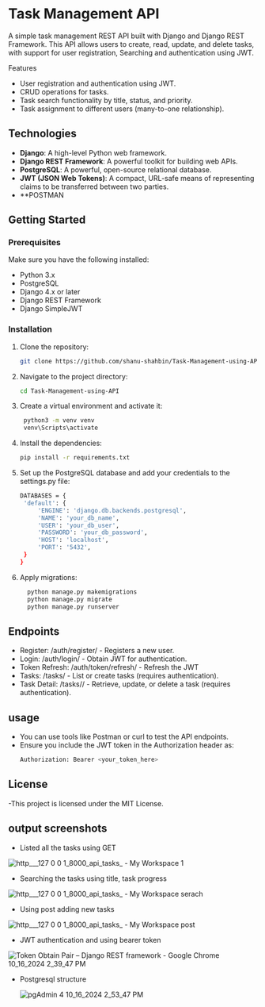 <!DOCTYPE html>
<html lang="en">
<head>
    <meta charset="UTF-8">
    <meta name="viewport" content="width=device-width, initial-scale=1.0">
</head>
<body>
    <h1>Task Management API</h1>
    <p>A simple task management REST API built with Django and Django REST Framework. This API allows users to create, read, update, and delete tasks, with support for user registration, Searching and authentication using JWT.</p
                                                                                                                                                                                                                           
## Features

- User registration and authentication using JWT.
- CRUD operations for tasks.
- Task search functionality by title, status, and priority.
- Task assignment to different users (many-to-one relationship).

## Technologies

- **Django**: A high-level Python web framework.
- **Django REST Framework**: A powerful toolkit for building web APIs.
- **PostgreSQL**: A powerful, open-source relational database.
- **JWT (JSON Web Tokens)**: A compact, URL-safe means of representing claims to be transferred between two parties.
- **POSTMAN

## Getting Started

### Prerequisites

Make sure you have the following installed:

- Python 3.x
- PostgreSQL
- Django 4.x or later
- Django REST Framework
- Django SimpleJWT

### Installation

1. Clone the repository:
   ```bash
   git clone https://github.com/shanu-shahbin/Task-Management-using-API.git
2. Navigate to the project directory:
   ```bash
   cd Task-Management-using-API
3. Create a virtual environment and activate it:
   ```bash
    python3 -m venv venv
    venv\Scripts\activate  
4. Install the dependencies:
   ```bash
   pip install -r requirements.txt
5. Set up the PostgreSQL database and add your credentials to the settings.py file:
   ```bash
   DATABASES = {
    'default': {
        'ENGINE': 'django.db.backends.postgresql',
        'NAME': 'your_db_name',
        'USER': 'your_db_user',
        'PASSWORD': 'your_db_password',
        'HOST': 'localhost',
        'PORT': '5432',
    }
   }

6. Apply migrations:
   ```bash
     python manage.py makemigrations
     python manage.py migrate
     python manage.py runserver

## Endpoints

- Register: /auth/register/ - Registers a new user.
- Login: /auth/login/ - Obtain JWT for authentication.
- Token Refresh: /auth/token/refresh/ - Refresh the JWT
- Tasks: /tasks/ - List or create tasks (requires authentication).
- Task Detail: /tasks/<id>/ - Retrieve, update, or delete a task (requires authentication).

## usage

- You can use tools like Postman or curl to test the API endpoints.
- Ensure you include the JWT token in the Authorization header as:
  ```bash
  Authorization: Bearer <your_token_here>

## License

-This project is licensed under the MIT License.

## output screenshots
- Listed all the tasks using GET

  
![http___127 0 0 1_8000_api_tasks_ - My Workspace 1](https://github.com/user-attachments/assets/1cb4acee-cdb9-4e55-bad8-311a347e1fa3)

- Searching the tasks using title, task progress
  
![http___127 0 0 1_8000_api_tasks_ - My Workspace serach](https://github.com/user-attachments/assets/788d56eb-df7b-4aa1-89ca-b53ba33c22c2)

- Using post adding new tasks 

![http___127 0 0 1_8000_api_tasks_ - My Workspace post](https://github.com/user-attachments/assets/db086f20-4ac5-47be-8a87-223ca0db2023)

- JWT authentication and using bearer token
  
![Token Obtain Pair – Django REST framework - Google Chrome 10_16_2024 2_39_47 PM](https://github.com/user-attachments/assets/e25563c1-6b7d-4664-abd2-0144b6b83a6d)

- Postgresql structure

  ![pgAdmin 4 10_16_2024 2_53_47 PM](https://github.com/user-attachments/assets/a2f383f4-2c16-4ece-b613-5522ef2e66fa)







 

    


   
